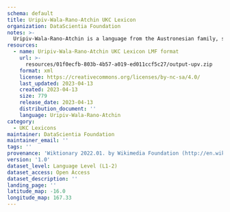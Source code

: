 ```yaml
---
schema: default
title: Uripiv-Wala-Rano-Atchin UKC Lexicon
organization: DataScientia Foundation
notes: >-
  Uripiv-Wala-Rano-Atchin is a language from the Austronesian family, spoken in Oceania. The UKC Lexicon of Uripiv-Wala-Rano-Atchin is represented as a lexico-semantic network. It consists of words, word senses, synsets, as well as sense-level and synset-level relationships.
resources:
  - name: Uripiv-Wala-Rano-Atchin UKC Lexicon LMF format
    url: >-
      resources/01f0ecfb-803b-4b57-a019-ed011ccf5c27/output-upv.zip
    format: xml
    license: https://creativecommons.org/licenses/by-nc-sa/4.0/
    last_updated: 2023-04-13
    created: 2023-04-13
    size: 779
    release_date: 2023-04-13
    distribution_document: ''
    language: Uripiv-Wala-Rano-Atchin
category:
  - UKC Lexicons
maintainer: DataScientia Foundation
maintainer_email: ''
tags: ''
provenance: 'Wiktionary 2022.01. by Wikimedia Foundation (http://en.wiktionary.org); Princeton WordNet 2.1 by Princeton University (https://wordnet.princeton.edu)'
version: '1.0'
dataset_level: Language Level (L1-2)
dataset_access: Open Access
dataset_description: ''
landing_page: ''
latitude_map: -16.0
longitude_map: 167.33
---
```

